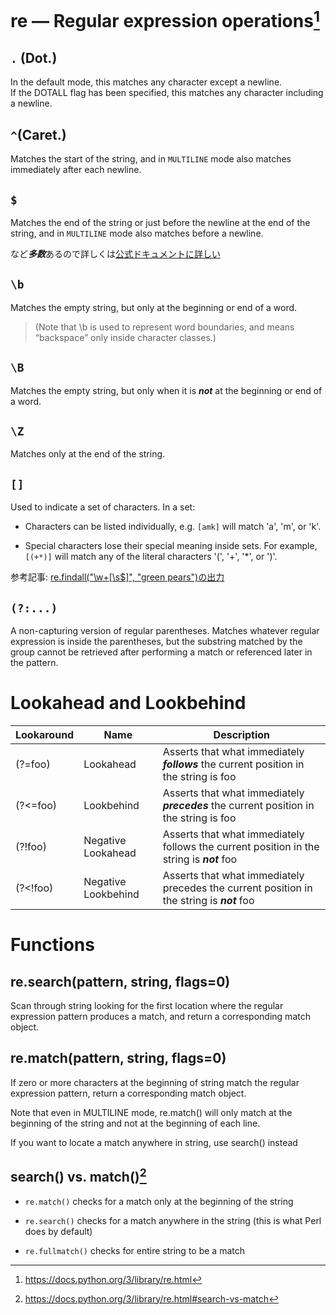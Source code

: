 # re — Regular expression operations[^1]

## `.` (Dot.)

In the default mode, this matches any character except a newline. <br>
If the DOTALL flag has been specified, this matches any character including a newline.

## `^`(Caret.)

Matches the start of the string, and in `MULTILINE` mode also matches immediately after each newline.

## `$`

Matches the end of the string or just before the newline at the end of the string, and in `MULTILINE` mode also matches before a newline.

など***多数***あるので詳しくは[公式ドキュメントに詳しい](https://docs.python.org/3/library/re.html)

## `\b`

Matches the empty string, but only at the beginning or end of a word.
>(Note that \b is used to represent word boundaries, and means “backspace” only inside character classes.)

## `\B`

Matches the empty string, but only when it is ***not*** at the beginning or end of a word.

## `\Z`

Matches only at the end of the string.

## `[]`

Used to indicate a set of characters. In a set:

- Characters can be listed individually, e.g. `[amk]` will match 'a', 'm', or 'k'.

- Special characters lose their special meaning inside sets.
For example, `[(+*)]` will match any of the literal characters '(', '+', '*', or ')'.

参考記事: [re.findall("\w+[\s$]", "green pears")の出力](https://stackoverflow.com/questions/12763548/python-regex-why-does-end-of-string-and-z-not-work-with-group-expressions)

## `(?:...)`

A non-capturing version of regular parentheses. Matches whatever regular expression is inside the parentheses, but the substring matched by the group cannot be retrieved after performing a match or referenced later in the pattern.

# Lookahead and Lookbehind

| Lookaround | Name|Description |
| --- | --- |--- |
| (?=foo)| Lookahead| Asserts that what immediately ***follows*** the current position in the string is foo|
| (?<=foo)| Lookbehind| Asserts that what immediately ***precedes*** the current position in the string is foo|
| (?!foo)| Negative Lookahead| Asserts that what immediately follows the current position in the string is ***not*** foo|
| (?<!foo)| Negative Lookbehind| Asserts that what immediately precedes the current position in the string is ***not*** foo|

# Functions

## re.search(pattern, string, flags=0)

Scan through string looking for the first location where the regular expression pattern produces a match, and return a corresponding match object.

## re.match(pattern, string, flags=0)

If zero or more characters at the beginning of string match the regular expression pattern, return a corresponding match object.

Note that even in MULTILINE mode, re.match() will only match at the beginning of the string and not at the beginning of each line.

If you want to locate a match anywhere in string, use search() instead

## search() vs. match()[^2]

- `re.match()` checks for a match only at the beginning of the string

- `re.search()` checks for a match anywhere in the string (this is what Perl does by default)

- `re.fullmatch()` checks for entire string to be a match

[^1]:https://docs.python.org/3/library/re.html

[^2]:https://docs.python.org/3/library/re.html#search-vs-match
